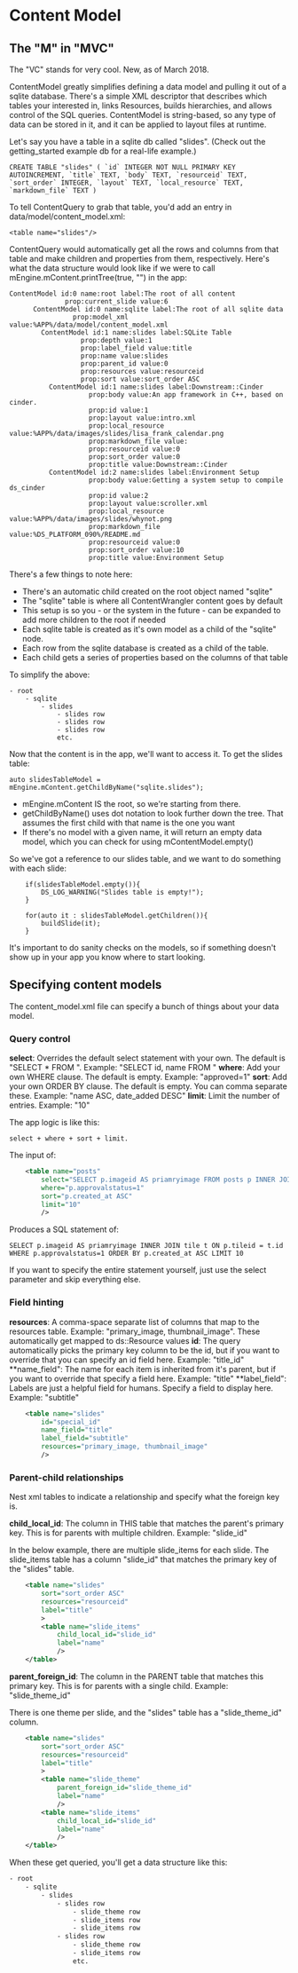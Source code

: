 # Content Model

## The "M" in "MVC"

The "VC" stands for very cool. New, as of March 2018.

ContentModel greatly simplifies defining a data model and pulling it out of a sqlite database. There's a simple XML descriptor that describes which tables your interested in, links Resources, builds hierarchies, and allows control of the SQL queries. ContentModel is string-based, so any type of data can be stored in it, and it can be applied to layout files at runtime.

Let's say you have a table in a sqlite db called "slides". (Check out the getting_started example db for a real-life example.)

    CREATE TABLE "slides" ( `id` INTEGER NOT NULL PRIMARY KEY AUTOINCREMENT, `title` TEXT, `body` TEXT, `resourceid` TEXT, `sort_order` INTEGER, `layout` TEXT, `local_resource` TEXT, `markdown_file` TEXT )
	
To tell ContentQuery to grab that table, you'd add an entry in data/model/content_model.xml:

   	<table name="slides"/>
	
ContentQuery would automatically get all the rows and columns from that table and make children and properties from them, respectively. Here's what the data structure would look like if we were to call mEngine.mContent.printTree(true, "") in the app:

````
ContentModel id:0 name:root label:The root of all content
              prop:current_slide value:6
      ContentModel id:0 name:sqlite label:The root of all sqlite data
                prop:model_xml value:%APP%/data/model/content_model.xml
        ContentModel id:1 name:slides label:SQLite Table
                  prop:depth value:1
                  prop:label_field value:title
                  prop:name value:slides
                  prop:parent_id value:0
                  prop:resources value:resourceid
                  prop:sort value:sort_order ASC
          ContentModel id:1 name:slides label:Downstream::Cinder
                    prop:body value:An app framework in C++, based on cinder.
                    prop:id value:1
                    prop:layout value:intro.xml
                    prop:local_resource value:%APP%/data/images/slides/lisa_frank_calendar.png
                    prop:markdown_file value:
                    prop:resourceid value:0
                    prop:sort_order value:0
                    prop:title value:Downstream::Cinder
          ContentModel id:2 name:slides label:Environment Setup
                    prop:body value:Getting a system setup to compile ds_cinder
                    prop:id value:2
                    prop:layout value:scroller.xml
                    prop:local_resource value:%APP%/data/images/slides/whynot.png
                    prop:markdown_file value:%DS_PLATFORM_090%/README.md
                    prop:resourceid value:0
                    prop:sort_order value:10
                    prop:title value:Environment Setup
````

There's a few things to note here:

* There's an automatic child created on the root object named "sqlite"
* The "sqlite" table is where all ContentWrangler content goes by default
* This setup is so you - or the system in the future - can be expanded to add more children to the root if needed
* Each sqlite table is created as it's own model as a child of the "sqlite" node.
* Each row from the sqlite database is created as a child of the table.
* Each child gets a series of properties based on the columns of that table

To simplify the above:

````
- root
	- sqlite
		- slides
			- slides row
			- slides row
			- slides row
			etc.
````

Now that the content is in the app, we'll want to access it. To get the slides table:

    auto slidesTableModel = mEngine.mContent.getChildByName("sqlite.slides");
	
* mEngine.mContent IS the root, so we're starting from there. 
* getChildByName() uses dot notation to look further down the tree. That assumes the first child with that name is the one you want
* If there's no model with a given name, it will return an empty data model, which you can check for using mContentModel.empty()

So we've got a reference to our slides table, and we want to do something with each slide:

````
	if(slidesTableModel.empty()){
		DS_LOG_WARNING("Slides table is empty!");
	}

	for(auto it : slidesTableModel.getChildren()){
		buildSlide(it);
	}
````

It's important to do sanity checks on the models, so if something doesn't show up in your app you know where to start looking.

## Specifying content models

The content_model.xml file can specify a bunch of things about your data model. 

### Query control

**select**: Overrides the default select statement with your own. The default is "SELECT * FROM ". Example: "SELECT id, name FROM "
**where**: Add your own WHERE clause. The default is empty. Example: "approved=1"
**sort**: Add your own ORDER BY clause. The default is empty. You can comma separate these. Example: "name ASC, date_added DESC"
**limit**: Limit the number of entries. Example: "10"

The app logic is like this:

    select + where + sort + limit.

The input of:

````XML
	<table name="posts"
		select="SELECT p.imageid AS priamryimage FROM posts p INNER JOIN tile t ON p.tileid = t.id"
		where="p.approvalstatus=1"
		sort="p.created_at ASC"
		limit="10"
		/>
````

Produces a SQL statement of:

    SELECT p.imageid AS priamryimage INNER JOIN tile t ON p.tileid = t.id WHERE p.approvalstatus=1 ORDER BY p.created_at ASC LIMIT 10

If you want to specify the entire statement yourself, just use the select parameter and skip everything else.

### Field hinting

**resources**: A comma-space separate list of columns that map to the resources table. Example: "primary_image, thumbnail_image". These automatically get mapped to ds::Resource values
**id**: The query automatically picks the primary key column to be the id, but if you want to override that you can specify an id field here. Example: "title_id"
**name_field": The name for each item is inherited from it's parent, but if you want to override that specify a field here. Example: "title"
**label_field": Labels are just a helpful field for humans. Specify a field to display here. Example: "subtitle"

````XML
	<table name="slides"
		id="special_id"
		name_field="title"
		label_field="subtitle"
		resources="primary_image, thumbnail_image"
		/>
````

### Parent-child relationships

Nest xml tables to indicate a relationship and specify what the foreign key is.

**child_local_id**: The column in THIS table that matches the parent's primary key. This is for parents with multiple children. Example: "slide_id"

In the below example, there are multiple slide_items for each slide. The slide_items table has a column "slide_id" that matches the primary key of the "slides" table. 

````XML
	<table name="slides"
		sort="sort_order ASC"
		resources="resourceid"
		label="title"
		>
		<table name="slide_items"
			child_local_id="slide_id"
			label="name"
			/>
	</table>
````


**parent_foreign_id**: The column in the PARENT table that matches this primary key. This is for parents with a single child. Example: "slide_theme_id"

There is one theme per slide, and the "slides" table has a "slide_theme_id" column.

````XML
	<table name="slides"
		sort="sort_order ASC"
		resources="resourceid"
		label="title"
		>
		<table name="slide_theme"
			parent_foreign_id="slide_theme_id"
			label="name"
			/>
		<table name="slide_items"
			child_local_id="slide_id"
			label="name"
			/>
	</table>
````

When these get queried, you'll get a data structure like this:

````XML
- root
	- sqlite
		- slides
			- slides row
				- slide_theme row
				- slide_items row
				- slide_items row
			- slides row
				- slide_theme row
				- slide_items row
				etc.
````